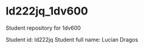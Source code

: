 # ld222jq_1dv600
Student repository for 1dv600

Student id: ld222jq
Student full name: Lucian Dragos